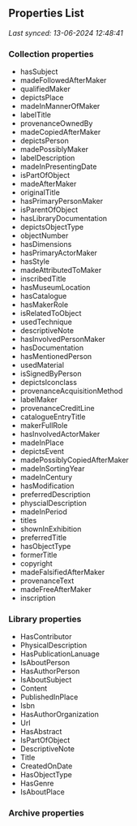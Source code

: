 ## Properties List

_Last synced: 13-06-2024 12:48:41_

### Collection properties
- hasSubject
- madeFollowedAfterMaker
- qualifiedMaker
- depictsPlace
- madeInMannerOfMaker
- labelTitle
- provenanceOwnedBy
- madeCopiedAfterMaker
- depictsPerson
- madePossiblyMaker
- labelDescription
- madeInPresentingDate
- isPartOfObject
- madeAfterMaker
- originalTitle
- hasPrimaryPersonMaker
- isParentOfObject
- hasLibraryDocumentation
- depictsObjectType
- objectNumber
- hasDimensions
- hasPrimaryActorMaker
- hasStyle
- madeAttributedToMaker
- inscribedTitle
- hasMuseumLocation
- hasCatalogue
- hasMakerRole
- isRelatedToObject
- usedTechnique
- descriptiveNote
- hasInvolvedPersonMaker
- hasDocumentation
- hasMentionedPerson
- usedMaterial
- isSignedByPerson
- depictsIconclass
- provenanceAcquisitionMethod
- labelMaker
- provenanceCreditLine
- catalogueEntryTitle
- makerFullRole
- hasInvolvedActorMaker
- madeInPlace
- depictsEvent
- madePossiblyCopiedAfterMaker
- madeInSortingYear
- madeInCentury
- hasModification
- preferredDescription
- physcialDescription
- madeInPeriod
- titles
- shownInExhibition
- preferredTitle
- hasObjectType
- formerTitle
- copyright
- madeFalsifiedAfterMaker
- provenanceText
- madeFreeAfterMaker
- inscription
### Library properties
- HasContributor
- PhysicalDescription
- HasPublicationLanuage
- IsAboutPerson
- HasAuthorPerson
- IsAboutSubject
- Content
- PublishedInPlace
- Isbn
- HasAuthorOrganization
- Url
- HasAbstract
- IsPartOfObject
- DescriptiveNote
- Title
- CreatedOnDate
- HasObjectType
- HasGenre
- IsAboutPlace
### Archive properties
